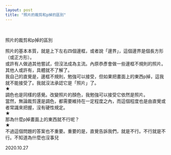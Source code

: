 ```yaml
---
layout: post
title: "照片的裁剪和p掉的區別"
---
```


  
&nbsp;
&nbsp;


照片的裁剪和p掉的區別

照片的基本本質，就是上下左右四個邊框，或者說「邊界」，這個邊界是個長方形（或正方形）。
<br>或許有人做過其他嘗試，但沒法成為主流。內原恭彥會做一些邊框不規則的照片。其他人或許有，具體就不了解了。
<br>我自己的直覺是，邊框不規則，勉強可以接受，但如果把畫面上的東西p掉，這我就不能接受了。我就沒法承認它是「照片」了。
<br>★<br>
調色也是同樣的感覺。改變照片的顏色，我勉強可以接受它依然是照片。
<br>當然，無論裁剪還是調色，都需要維持在一定程度之內，而這個程度也是由直覺或者常識來把握，沒有硬性規定。
<br>★<br>
那為什麼p掉畫面上的東西就不行呢？
<br>★<br>
不過這個問題的答案也不重要。重要的是，直覺告訴我們，就是不行。不行就是不行。不知道為什麼也沒事兒

2020.10.27